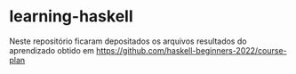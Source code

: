 # learning-haskell
Neste repositório ficaram depositados os arquivos resultados do aprendizado obtido em https://github.com/haskell-beginners-2022/course-plan
